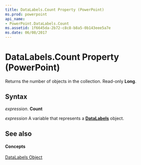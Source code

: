 ```yaml
---
title: DataLabels.Count Property (PowerPoint)
ms.prod: powerpoint
api_name:
- PowerPoint.DataLabels.Count
ms.assetid: 1f6645da-2b72-c8c8-b8a5-0b143eee5a7e
ms.date: 06/08/2017
---
```



# DataLabels.Count Property (PowerPoint)

Returns the number of objects in the collection. Read-only  **Long**.


## Syntax

 _expression_. **Count**

 _expression_ A variable that represents a **[DataLabels](PowerPoint.DataLabels.md)** object.


## See also


#### Concepts


[DataLabels Object](PowerPoint.DataLabels.md)

